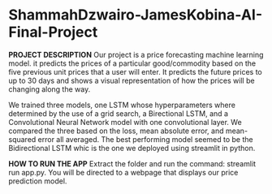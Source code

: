 # ShammahDzwairo-JamesKobina-AI-Final-Project

**PROJECT DESCRIPTION**
Our project is a price forecasting machine learning model. it predicts the prices of a particular good/commodity based on the five previous unit prices that a user will enter. It predicts the future prices to up to 30 days and shows a visual representation of how the prices will be changing along the way. 

We trained three models, one LSTM whose hyperparameters where determined by the use of a grid search, a Birectional LSTM, and a Convolutional Neural Network model with one convolutional layer. We compared the three based on the loss, mean absolute error, and mean-squared error all averaged. The best performing model seemed to be the Bidirectional LSTM whic is the one we deployed using streamlit in python.

**HOW TO RUN THE APP**
Extract the folder and run the command: streamlit run app.py.
You will be directed to a webpage that displays our price prediction model.

